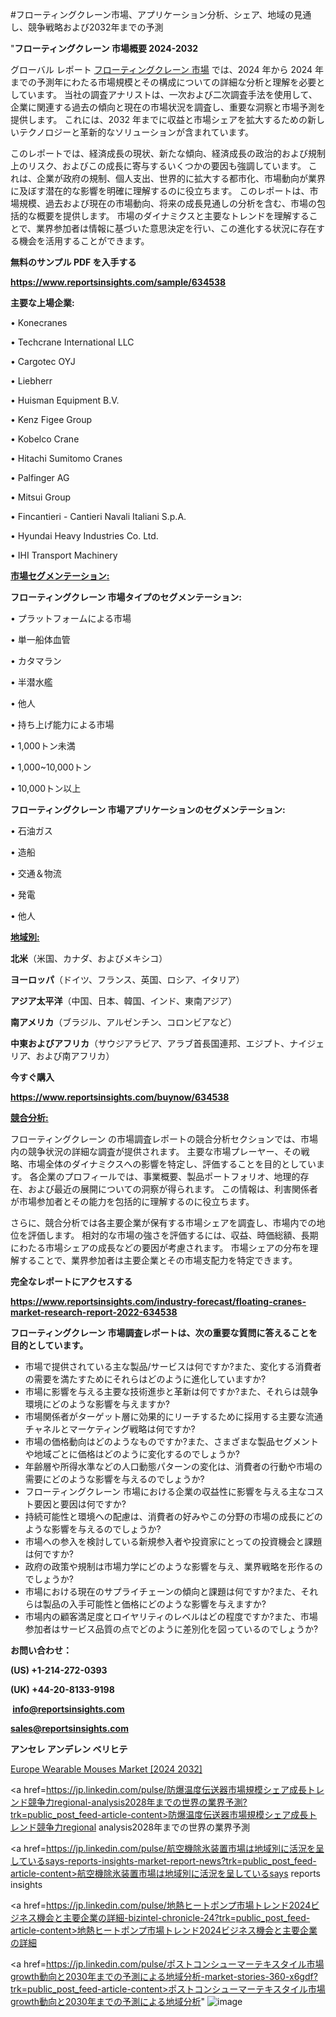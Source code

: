 #フローティングクレーン市場、アプリケーション分析、シェア、地域の見通し、競争戦略および2032年までの予測

"<strong>フローティングクレーン 市場概要 2024-2032</strong>

グローバル レポート <a href=https://www.reportsinsights.com/sample/634538>フローティングクレーン 市場</a> では、2024 年から 2024 年までの予測年にわたる市場規模とその構成についての詳細な分析と理解を必要としています。 当社の調査アナリストは、一次および二次調査手法を使用して、企業に関連する過去の傾向と現在の市場状況を調査し、重要な洞察と市場予測を提供します。 これには、2032 年までに収益と市場シェアを拡大​​するための新しいテクノロジーと革新的なソリューションが含まれています。

このレポートでは、経済成長の現状、新たな傾向、経済成長の政治的および規制上のリスク、およびこの成長に寄与するいくつかの要因も強調しています。 これは、企業が政府の規制、個人支出、世界的に拡大する都市化、市場動向が業界に及ぼす潜在的な影響を明確に理解するのに役立ちます。 このレポートは、市場規模、過去および現在の市場動向、将来の成長見通しの分析を含む、市場の包括的な概要を提供します。 市場のダイナミクスと主要なトレンドを理解することで、業界参加者は情報に基づいた意思決定を行い、この進化する状況に存在する機会を活用することができます。

<strong><b>無料のサンプル PDF を入手する</b></strong>

<a href=https://www.reportsinsights.com/sample/634538><strong><u>https://www.reportsinsights.com/sample/634538</u></strong></a>

<strong>主要な上場企業:</strong>

• Konecranes

• Techcrane International LLC

• Cargotec OYJ

• Liebherr

• Huisman Equipment B.V.

• Kenz Figee Group

• Kobelco Crane

• Hitachi Sumitomo Cranes

• Palfinger AG

• Mitsui Group

• Fincantieri - Cantieri Navali Italiani S.p.A.

• Hyundai Heavy Industries Co. Ltd.

• IHI Transport Machinery

<strong><u>市場セグメンテーション</u></strong><strong><u>:</u></strong>

<strong>フローティングクレーン 市場タイプのセグメンテーション:</strong>

• プラットフォームによる市場

• 単一船体血管

• カタマラン

• 半潜水艦

• 他人

• 持ち上げ能力による市場

• 1,000トン未満

• 1,000~10,000トン

• 10,000トン以上

<strong>フローティングクレーン 市場アプリケーションのセグメンテーション:</strong>

• 石油ガス

• 造船

• 交通＆物流

• 発電

• 他人

<strong><u>地域別</u></strong><strong><u>:</u></strong>

<strong>北米</strong>（米国、カナダ、およびメキシコ）

<strong>ヨーロッパ</strong>（ドイツ、フランス、英国、ロシア、イタリア）

<strong>アジア太平洋</strong>（中国、日本、韓国、インド、東南アジア）

<strong>南アメリカ</strong>（ブラジル、アルゼンチン、コロンビアなど）

<strong>中東およびアフリカ</strong>（サウジアラビア、アラブ首長国連邦、エジプト、ナイジェリア、および南アフリカ）

<strong>今すぐ購入</strong>

<a href=https://www.reportsinsights.com/buynow/634538><strong><u>https://www.reportsinsights.com/buynow/634538</u></strong></a>

<strong><u>競合分析:</u></strong>

フローティングクレーン の市場調査レポートの競合分析セクションでは、市場内の競争状況の詳細な調査が提供されます。 主要な市場プレーヤー、その戦略、市場全体のダイナミクスへの影響を特定し、評価することを目的としています。 各企業のプロフィールでは、事業概要、製品ポートフォリオ、地理的存在、および最近の展開についての洞察が得られます。 この情報は、利害関係者が市場参加者とその能力を包括的に理解するのに役立ちます。

さらに、競合分析では各主要企業が保有する市場シェアを調査し、市場内での地位を評価します。 相対的な市場の強さを評価するには、収益、時価総額、長期にわたる市場シェアの成長などの要因が考慮されます。 市場シェアの分布を理解することで、業界参加者は主要企業とその市場支配力を特定できます。

<strong>完全なレポートにアクセスする</strong>

<a href=https://www.reportsinsights.com/industry-forecast/floating-cranes-market-research-report-2022-634538><strong><u><b>https://www.reportsinsights.com/industry-forecast/floating-cranes-market-research-report-2022-634538</b></u></strong></a>

<strong><b>フローティングクレーン 市場調査レポートは、次の重要な質問に答えることを目的としています。</b></strong>
<ul>
  <li>市場で提供されている主な製品/サービスは何ですか?また、変化する消費者の需要を満たすためにそれらはどのように進化していますか?</li>
  <li>市場に影響を与える主要な技術進歩と革新は何ですか?また、それらは競争環境にどのような影響を与えますか?</li>
  <li>市場関係者がターゲット層に効果的にリーチするために採用する主要な流通チャネルとマーケティング戦略は何ですか?</li>
  <li>市場の価格動向はどのようなものですか?また、さまざまな製品セグメントや地域ごとに価格はどのように変化するのでしょうか?</li>
  <li>年齢層や所得水準などの人口動態パターンの変化は、消費者の行動や市場の需要にどのような影響を与えるのでしょうか?</li>
  <li>フローティングクレーン 市場における企業の収益性に影響を与える主なコスト要因と要因は何ですか?</li>
  <li>持続可能性と環境への配慮は、消費者の好みやこの分野の市場の成長にどのような影響を与えるのでしょうか?</li>
  <li>市場への参入を検討している新規参入者や投資家にとっての投資機会と課題は何ですか?</li>
  <li>政府の政策や規制は市場力学にどのような影響を与え、業界戦略を形作るのでしょうか?</li>
  <li>市場における現在のサプライチェーンの傾向と課題は何ですか?また、それらは製品の入手可能性と価格にどのような影響を与えますか?</li>
  <li>市場内の顧客満足度とロイヤリティのレベルはどの程度ですか?また、市場参加者はサービス品質の点でどのように差別化を図っているのでしょうか?</li>
</ul>
<strong>お問い合わせ：</strong>

<strong>(US) +1-214-272-0393</strong>

<strong>(UK) +44-20-8133-9198</strong>

<strong> </strong><a href=info@reportsinsights.com><strong><u>info@reportsinsights.com</u></strong></a>

<a href=sales@reportsinsights.com><strong><u>sales@reportsinsights.com</u></strong></a>

<strong>アンセレ アンデレン ベリヒテ</strong>

<a href=https://www.linkedin.com/pulse/europe-wearable-mouses-markets-analysis-decision-makers-k8nkf/>Europe Wearable Mouses Market [2024 2032]</a>

<a href=https://jp.linkedin.com/pulse/防爆温度伝送器市場規模シェア成長トレンド競争力regional-analysis2028年までの世界の業界予測?trk=public_post_feed-article-content>防爆温度伝送器市場規模シェア成長トレンド競争力regional analysis2028年までの世界の業界予測</a>

<a href=https://jp.linkedin.com/pulse/航空機除氷装置市場は地域別に活況を呈しているsays-reports-insights-market-report-news?trk=public_post_feed-article-content>航空機除氷装置市場は地域別に活況を呈しているsays reports insights</a>

<a href=https://jp.linkedin.com/pulse/地熱ヒートポンプ市場トレンド2024ビジネス機会と主要企業の詳細-bizintel-chronicle-24?trk=public_post_feed-article-content>地熱ヒートポンプ市場トレンド2024ビジネス機会と主要企業の詳細</a>

<a href=https://jp.linkedin.com/pulse/ポストコンシューマーテキスタイル市場growth動向と2030年までの予測による地域分析-market-stories-360-x6gdf?trk=public_post_feed-article-content>ポストコンシューマーテキスタイル市場growth動向と2030年までの予測による地域分析</a>"
![image](https://github.com/aakesh123242/RIMarket/assets/158431203/869d72a9-1691-4063-b945-efbf4903dca9)
